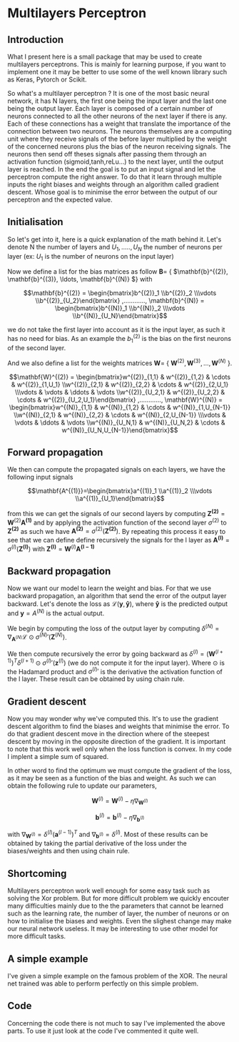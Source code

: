 # Multilayers Perceptron

## Introduction

What I present here is a small package that may be used to create multilayers perceptrons. This is mainly for learning purpose, if you want to implement one it may be better to use some of the well known library such as Keras, Pytorch or Scikit.

So what's a multilayer perceptron ? It is one of the most basic neural network, it has N layers, the first one being the input layer and the last one being the output layer. Each layer is composed of a certain number of neurons connected to all the other neurons of the next layer if there is any. Each of these connections has a weight that translate the importance of the connection between two neurons. The neurons themselves are a computing unit where they receive signals of the before layer multiplied by the weight of the concerned neurons plus the bias of the neuron receiving signals. The neurons then send off theses signals after passing them through an activation function (sigmoid,tanh,reLu...) to the next layer, until the output layer is reached. In the end the goal is to put an input signal and let the perceptron compute the right answer. To do that it learn through multiple inputs the right biases and weights through an algorithm called gradient descent. Whose goal is to minimise the error between the output of our perceptron and the expected value. 

## Initialisation

So let's get into it, here is a quick explanation of the math behind it. Let's denote N the number of layers and $U_1,.....,U_N$ the number of neurons per layer (ex: $U_1$ is the number of neurons on the input layer)

Now we define a list for the bias matrices as follow $\mathbf{B} =$ { $\mathbf{b}^{(2)}, \mathbf{b}^{(3)}, \ldots, \mathbf{b}^{(N)} $} with
```math 
\mathbf{b}^{(2)} = \begin{bmatrix}b^{(2)}_1 \\b^{(2)}_2 \\\vdots \\b^{(2)}_{U_2}\end{bmatrix}
 ,............,
\mathbf{b}^{(N)} = \begin{bmatrix}b^{(N)}_1 \\b^{(N)}_2 \\\vdots \\b^{(N)}_{U_N}\end{bmatrix}
```
we do not take the first layer into account as it is the input layer, as such it has no need for bias. As an example the $b^{(2)}_1$ is the bias on the first neurons of the second layer.

And we also define a list for the weights matrices $\mathbf{W} =$ { $\mathbf{W}^{(2)}, \mathbf{W}^{(3)}, \ldots, \mathbf{W}^{(N)}$ }.
```math
\mathbf{W}^{(2)} = \begin{bmatrix}w^{(2)}_{1,1} & w^{(2)}_{1,2} & \cdots & w^{(2)}_{1,U_1} \\w^{(2)}_{2,1} & w^{(2)}_{2,2} & \cdots & w^{(2)}_{2,U_1} \\\vdots & \vdots & \ddots & \vdots \\w^{(2)}_{U_2,1} & w^{(2)}_{U_2,2} & \cdots & w^{(2)}_{U_2,U_1}\end{bmatrix}
 ,............,
\mathbf{W}^{(N)} = \begin{bmatrix}w^{(N)}_{1,1} & w^{(N)}_{1,2} & \cdots & w^{(N)}_{1,U_{N-1}} \\w^{(N)}_{2,1} & w^{(N)}_{2,2} & \cdots & w^{(N)}_{2,U_{N-1}} \\\vdots & \vdots & \ddots & \vdots \\w^{(N)}_{U_N,1} & w^{(N)}_{U_N,2} & \cdots & w^{(N)}_{U_N,U_{N-1}}\end{bmatrix}
```
## Forward propagation

We then can compute the propagated signals on each layers, we have the following input signals 
```math 
\mathbf{A^{(1)}}=\begin{bmatrix}a^{(1)}_1 \\a^{(1)}_2 \\\vdots \\a^{(1)}_{U_1}\end{bmatrix}
```
from this we can get the signals of our second layers by computing $\mathbf{Z^{(2)}}=\mathbf{W}^{(2)}\mathbf{A^{(1)}}$ and by applying the activation function of the second layer $\sigma^{(2)}$ to $\mathbf{Z^{(2)}}$ as such we have $\mathbf{A^{(2)}}=\sigma^{(2)}(\mathbf{Z^{(2)}})$. By repeating this process it easy to see that we can define define recursively the signals for the l layer as  $\mathbf{A^{(l)}}=\sigma^{(l)}(\mathbf{Z^{(l)}})$ with $\mathbf{Z^{(l)}}=\mathbf{W}^{(l)}\mathbf{A^{(l-1)}}$

## Backward propagation

Now we want our model to learn the weight and bias. For that we use backward propagation, an algorithm that send the error of the output layer backward. Let's denote the loss as $\mathcal{L}(\mathbf{y}, \mathbf{\hat{y}})$, where $\mathbf{\hat{y}}$ is the predicted output and $\mathbf{y}=A^{(N)}$ is the actual output.

We begin by computing the loss of the output layer by computing $\delta^{(N)} = \nabla_{\mathbf{A}^{(N)}} \mathcal{L} \odot \sigma^{(N)}{'}(\mathbf{Z}^{(N)})$. 

We then compute recursively the error by going backward as $\delta^{(l)} = (\mathbf{W}^{(l+1)})^T \delta^{(l+1)} \odot \sigma^{(l)}{'}(\mathbf{z}^{(l)})$ (we do not compute it for the input layer). Where $\odot$ is the Hadamard product and $\sigma^{(l)}{'}$ is the derivative the activation function of the l layer. These result can be obtained by using chain rule.

## Gradient descent

Now you may wonder why we've computed this. It's to use the gradient descent algorithm to find the biases and weights that minimise the error. To do that gradient descent move in the direction where of the steepest descent by moving in the opposite direction of the gradient. It is important to note that this work well only when the loss function is convex. In my code I implent a simple sum of squared.

In other word to find the optimum we must compute the gradient of the loss, as it may be seen as a function of the bias and weight. As such we can obtain the following rule to update our 
parameters,

$$\mathbf{W}^{(l)} = \mathbf{W}^{(l)} - \eta \nabla_{\mathbf{W}^{(l)}}$$

$$\mathbf{b}^{(l)} = \mathbf{b}^{(l)} - \eta \nabla_{\mathbf{b}^{(l)}}$$

with $\nabla_{\mathbf{W}^{(l)}} = \delta^{(l)} (\mathbf{a}^{(l-1)})^T$ and $\nabla_{\mathbf{b}^{(l)}} = \delta^{(l)}$. Most of these results can be obtained by taking the partial derivative of the loss under the biases/weights and then using chain rule.

## Shortcoming

Multilayers perceptron work well enough for some easy task such as solving the Xor problem. But for more difficult problem we quickly encouter many difficulties mainly due to the the parameters that cannot be learned such as the learning rate, the number of layer, the number of neurons or on how to initialise the biases and weights. Even the slighest change may make our neural network useless. It may be interesting to use other model for more difficult tasks. 

## A simple example

I've given a simple example on the famous problem of the XOR. The neural net trained was able to perform perfectly on this simple problem.

## Code

Concerning the code there is not much to say I've implemented the above parts. To use it just look at the code I've commented it quite well.


